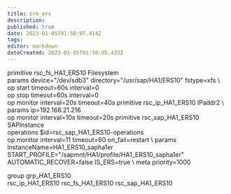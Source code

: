 ```yaml
---
title: crm_ers
description: 
published: true
date: 2023-01-05T01:50:07.414Z
tags: 
editor: markdown
dateCreated: 2023-01-05T01:50:05.433Z
---
```


primitive rsc_fs_HA1_ERS10 Filesystem \
params device="/dev/sdb3" directory="/usr/sap/HA1/ERS10" fstype=xfs \ 
op start timeout=60s interval=0 \
op stop timeout=60s interval=0 \
op monitor interval=20s timeout=40s
primitive rsc_ip_HA1_ERS10 IPaddr2 \ 
params ip=192.168.21.216 \
op monitor interval=10s timeout=20s
primitive rsc_sap_HA1_ERS10 SAPInstance \
operations $id=rsc_sap_HA1_ERS10-operations \
op monitor interval=11 timeout=60 on_fail=restart \ 
params InstanceName=HA1_ERS10_sapha1er \
START_PROFILE="/sapmnt/HA1/profile/HA1_ERS10_sapha1er" \
AUTOMATIC_RECOVER=false IS_ERS=true \ 
meta priority=1000

group grp_HA1_ERS10 \
rsc_ip_HA1_ERS10 rsc_fs_HA1_ERS10 rsc_sap_HA1_ERS10